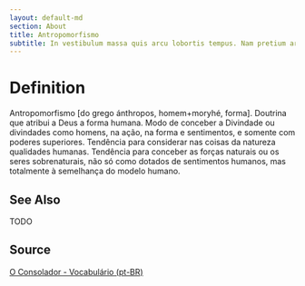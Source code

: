 ```yaml
---
layout: default-md
section: About
title: Antropomorfismo
subtitle: In vestibulum massa quis arcu lobortis tempus. Nam pretium arcu in odio vulputate luctus.
---
```


# Definition
Antropomorfismo [do grego ánthropos, homem+moryhé, forma]. Doutrina que atribui a Deus a forma humana. Modo de conceber a Divindade ou divindades como homens, na ação, na forma e sentimentos, e somente com poderes superiores. Tendência para considerar nas coisas da natureza qualidades humanas. Tendência para conceber as forças naturais ou os seres sobrenaturais, não só como dotados de sentimentos humanos, mas totalmente à semelhança do modelo humano.

## See Also
TODO

## Source
[O Consolador - Vocabulário (pt-BR)](http://www.oconsolador.com.br/linkfixo/vocabulario/principal.html)
